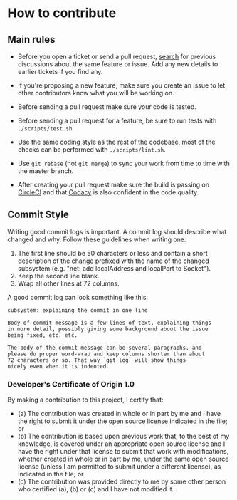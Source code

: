 # How to contribute

## Main rules

* Before you open a ticket or send a pull request, [search](https://github.com/codacy/codacy-eslint/issues) for previous discussions about the same feature or issue. Add any new details to earlier tickets if you find any.

* If you're proposing a new feature, make sure you create an issue to let other contributors know what you will be working on.

* Before sending a pull request make sure your code is tested.

* Before sending a pull request for a feature, be sure to run tests with `./scripts/test.sh`.

* Use the same coding style as the rest of the codebase, most of the checks can be performed with `./scripts/lint.sh`.

* Use `git rebase` (not `git merge`) to sync your work from time to time with the master branch.

* After creating your pull request make sure the build is passing on [CircleCI](https://circleci.com/gh/codacy/codacy-eslint) and that [Codacy](https://www.codacy.com/app/Codacy/codacy-eslint) is also confident in the code quality.

## Commit Style

Writing good commit logs is important. A commit log should describe what changed and why.
Follow these guidelines when writing one:

1. The first line should be 50 characters or less and contain a short
   description of the change prefixed with the name of the changed
   subsystem (e.g. "net: add localAddress and localPort to Socket").
2. Keep the second line blank.
3. Wrap all other lines at 72 columns.

A good commit log can look something like this:

```git-commit
subsystem: explaining the commit in one line

Body of commit message is a few lines of text, explaining things
in more detail, possibly giving some background about the issue
being fixed, etc. etc.

The body of the commit message can be several paragraphs, and
please do proper word-wrap and keep columns shorter than about
72 characters or so. That way `git log` will show things
nicely even when it is indented.
```

### Developer's Certificate of Origin 1.0

By making a contribution to this project, I certify that:

* (a) The contribution was created in whole or in part by me and I
  have the right to submit it under the open source license indicated
  in the file; or
* (b) The contribution is based upon previous work that, to the best
  of my knowledge, is covered under an appropriate open source license
  and I have the right under that license to submit that work with
  modifications, whether created in whole or in part by me, under the
  same open source license (unless I am permitted to submit under a
  different license), as indicated in the file; or
* (c) The contribution was provided directly to me by some other
  person who certified (a), (b) or (c) and I have not modified it.
